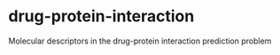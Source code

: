 # drug-protein-interaction
Molecular descriptors in the drug-protein interaction prediction problem
